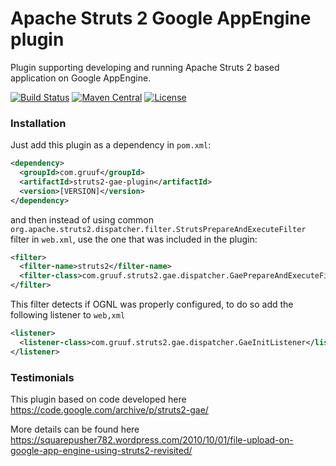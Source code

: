 # Apache Struts 2 Google AppEngine plugin

Plugin supporting developing and running Apache Struts 2 based application on Google AppEngine.

[![Build Status](https://travis-ci.org/lukaszlenart/struts2-gea-plugin.svg?branch=master)](https://travis-ci.org/lukaszlenart/struts2-gea-plugin)
[![Maven Central](https://maven-badges.herokuapp.com/maven-central/com.gruuf/struts2-gae-plugin/badge.svg)](https://maven-badges.herokuapp.com/maven-central/com.gruuf/struts2-gae-plugin/)
[![License](http://img.shields.io/:license-apache-blue.svg)](http://www.apache.org/licenses/LICENSE-2.0.html)

### Installation

Just add this plugin as a dependency in `pom.xml`:

```xml
<dependency>
  <groupId>com.gruuf</groupId>
  <artifactId>struts2-gae-plugin</artifactId>
  <version>[VERSION]</version>
</dependency>
```

and then instead of using common `org.apache.struts2.dispatcher.filter.StrutsPrepareAndExecuteFilter` filter in `web.xml`,
use the one that was included in the plugin:

```xml
<filter>
  <filter-name>struts2</filter-name>
  <filter-class>com.gruuf.struts2.gae.dispatcher.GaePrepareAndExecuteFilter</filter-class>
</filter>
```

This filter detects if OGNL was properly configured, to do so add the following listener to `web,xml`

```xml
<listener>
  <listener-class>com.gruuf.struts2.gae.dispatcher.GaeInitListener</listener-class>
</listener>
```

### Testimonials

This plugin based on code developed here https://code.google.com/archive/p/struts2-gae/

More details can be found here https://squarepusher782.wordpress.com/2010/10/01/file-upload-on-google-app-engine-using-struts2-revisited/
